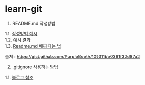 # learn-git

1. README.md 작성방법

1.1. [작성방법 예시](https://raw.githubusercontent.com/anhive-junior/learn-git/master/howtowritereadme.md)\
1.2. [예시 결과](https://github.com/anhive-junior/learn-git/blob/master/howtowritereadme.md)\
1.3. [Readme.md 배찌 다는 법](https://github.com/badges/shields)

출처 : https://gist.github.com/PurpleBooth/109311bb0361f32d87a2


2. .gitignore 사용하는 방법

1.1. [블로그 참조](https://asdf2017.blog.me/221560589200)
